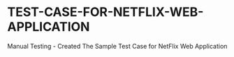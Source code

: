 # TEST-CASE-FOR-NETFLIX-WEB-APPLICATION
Manual Testing - Created The Sample Test Case for NetFlix Web Application
